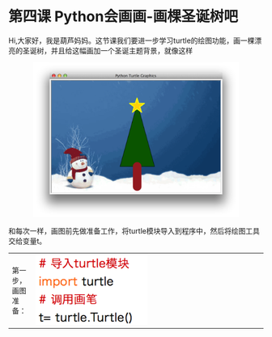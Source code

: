 # 第四课 Python会画画-画棵圣诞树吧

Hi,大家好，我是葫芦妈妈。这节课我们要进一步学习turtle的绘图功能，画一棵漂亮的圣诞树，并且给这幅画加一个圣诞主题背景，就像这样

<div align="center">
<img src="pic/p-4-1.png" width="406" height="306" />
</div>

和每次一样，画图前先做准备工作，将turtle模块导入到程序中，然后将绘图工具交给变量t。
<table>
<tr>
<td>第一步，画图准备：</td>
<td width="444px">
<img src="pic/p-3-5.png" width="222" height="140" />
</td>
</tr>
</table>